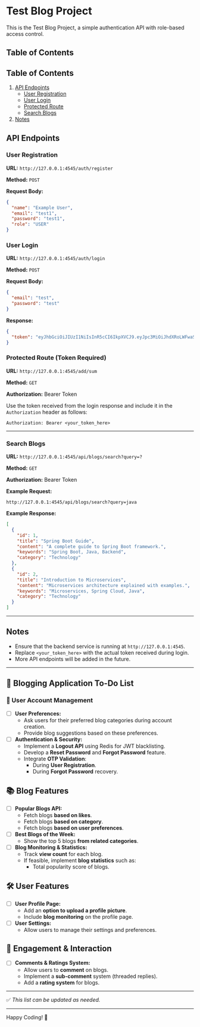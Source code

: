 # Test Blog Project

This is the Test Blog Project, a simple authentication API with role-based access control.

## Table of Contents

## Table of Contents
1. [API Endpoints](#api-endpoints)
    - [User Registration](#user-registration)
    - [User Login](#user-login)
    - [Protected Route](#protected-route-token-required)
    - [Search Blogs](#search-blogs)
2. [Notes](#notes)

## API Endpoints

### User Registration

**URL:** `http://127.0.0.1:4545/auth/register`

**Method:** `POST`

**Request Body:**

```json
{
  "name": "Example User",
  "email": "test1",
  "password": "test1",
  "role": "USER"
}
```

### User Login

**URL:** `http://127.0.0.1:4545/auth/login`

**Method:** `POST`

**Request Body:**

```json
{
  "email": "test",
  "password": "test"
}
```

**Response:**

```json
{
  "token": "eyJhbGciOiJIUzI1NiIsInR5cCI6IkpXVCJ9.eyJpc3MiOiJhdXRoLWFwaSIsInN1YiI6InRlc3QiLCJleHAiOjE3NDExNTc5NTl9.28ygI6y3MKFrq9Ft7LLrzS8iA8feWqZxuoBAHXViDDA"
}
```

### Protected Route (Token Required)

**URL:** `http://127.0.0.1:4545/add/sum`

**Method:** `GET`

**Authorization:** Bearer Token

Use the token received from the login response and include it in the `Authorization` header as follows:

```
Authorization: Bearer <your_token_here>
```

---

### Search Blogs
**URL:** `http://127.0.0.1:4545/api/blogs/search?query=?`

**Method:** `GET`

**Authorization:** Bearer Token

**Example Request:**
```
http://127.0.0.1:4545/api/blogs/search?query=java
```

**Example Response:**
```json
[
  {
    "id": 1,
    "title": "Spring Boot Guide",
    "content": "A complete guide to Spring Boot framework.",
    "keywords": "Spring Boot, Java, Backend",
    "category": "Technology"
  },
  {
    "id": 2,
    "title": "Introduction to Microservices",
    "content": "Microservices architecture explained with examples.",
    "keywords": "Microservices, Spring Cloud, Java",
    "category": "Technology"
  }
]
```

---

## Notes

- Ensure that the backend service is running at `http://127.0.0.1:4545`.
- Replace `<your_token_here>` with the actual token received during login.
- More API endpoints will be added in the future.

---
## 📌 Blogging Application To-Do List

### 🚀 User Account Management
- [ ] **User Preferences:**
   - Ask users for their preferred blog categories during account creation.
   - Provide blog suggestions based on these preferences.
- [ ] **Authentication & Security:**
   - Implement a **Logout API** using Redis for JWT blacklisting.
   - Develop a **Reset Password** and **Forgot Password** feature.
   - Integrate **OTP Validation**:
      - During **User Registration**.
      - During **Forgot Password** recovery.

## 📚 Blog Features
- [ ] **Popular Blogs API:**
   - Fetch blogs **based on likes**.
   - Fetch blogs **based on category**.
   - Fetch blogs **based on user preferences**.
- [ ] **Best Blogs of the Week:**
   - Show the top 5 blogs **from related categories**.
- [ ] **Blog Monitoring & Statistics:**
   - Track **view count** for each blog.
   - If feasible, implement **blog statistics** such as:
      - Total popularity score of blogs.

## 🛠️ User Features
- [ ] **User Profile Page:**
   - Add an **option to upload a profile picture**.
   - Include **blog monitoring** on the profile page.
- [ ] **User Settings:**
   - Allow users to manage their settings and preferences.

## 💬 Engagement & Interaction
- [ ] **Comments & Ratings System:**
   - Allow users to **comment** on blogs.
   - Implement a **sub-comment** system (threaded replies).
   - Add a **rating system** for blogs.

---  
✅ *This list can be updated as needed.*





---
Happy Coding! 🚀

